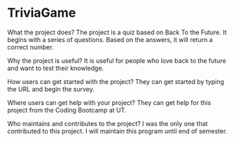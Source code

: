 # TriviaGame

What the project does? The project is a quiz based on Back To the Future. It begins with a series of questions. Based on the answers, it will return a correct number. 

Why the project is useful? It is useful for people who love back to the future and want to test their knowledge. 

How users can get started with the project? They can get started by typing the URL and begin the survey. 

Where users can get help with your project? They can get help for this project from the Coding Bootcamp at UT.

Who maintains and contributes to the project? I was the only one that contributed to this project. I will maintain this program until end of semester.
